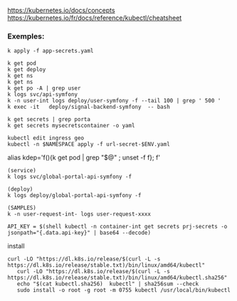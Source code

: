 https://kubernetes.io/docs/concepts  
https://kubernetes.io/fr/docs/reference/kubectl/cheatsheet  
   
### Exemples:

```
k apply -f app-secrets.yaml

k get pod  
k get deploy  
k get ns  
k get ns  
k get po -A | grep user
k logs svc/api-symfony     
k -n user-int logs deploy/user-symfony -f --tail 100 | grep ' 500 '  
k exec -it   deploy/signal-backend-symfony  -- bash

k get secrets | grep porta  
k get secrets mysecretscontainer -o yaml

kubectl edit ingress geo
kubectl -n $NAMESPACE apply -f url-secret-$ENV.yaml
``` 

alias kdep='f(){k get pod | grep "$@" ; unset -f f}; f'   

```
(service)  
k logs svc/global-portal-api-symfony -f   

(deploy)  
k logs deploy/global-portal-api-symfony -f   

(SAMPLES)  
k -n user-request-int- logs user-request-xxxx  

API_KEY = $(shell kubectl -n container-int get secrets prj-secrets -o jsonpath="{.data.api-key}" | base64 --decode)
```

install
```
curl -LO "https://dl.k8s.io/release/$(curl -L -s https://dl.k8s.io/release/stable.txt)/bin/linux/amd64/kubectl"
   curl -LO "https://dl.k8s.io/release/$(curl -L -s https://dl.k8s.io/release/stable.txt)/bin/linux/amd64/kubectl.sha256"
   echo "$(cat kubectl.sha256)  kubectl" | sha256sum --check
   sudo install -o root -g root -m 0755 kubectl /usr/local/bin/kubectl
```
